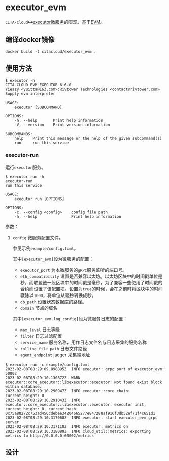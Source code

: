 # executor_evm

`CITA-Cloud`中[executor微服务](https://github.com/cita-cloud/cita_cloud_proto/blob/master/protos/executor.proto)的实现，基于[EVM](https://learnblockchain.cn/2019/04/09/easy-evm/)。

## 编译docker镜像
```
docker build -t citacloud/executor_evm .
```

## 使用方法

```
$ executor -h
CITA-CLOUD EVM EXECUTOR 6.6.0
Yieazy <yuitta@163.com>:Rivtower Technologies <contact@rivtower.com>
Supply evm interpreter

USAGE:
    executor [SUBCOMMAND]

OPTIONS:
    -h, --help       Print help information
    -V, --version    Print version information

SUBCOMMANDS:
    help    Print this message or the help of the given subcommand(s)
    run     run this service
```

### executor-run

运行`executor`服务。

```
$ executor run -h
executor-run
run this service

USAGE:
    executor run [OPTIONS]

OPTIONS:
    -c, --config <config>    config file path
    -h, --help               Print help information
```

参数：
1. `config` 微服务配置文件。

    参见示例`example/config.toml`。

    其中`[executor_evm]`段为微服务的配置：
    * `executor_port` 为本微服务的`gRPC`服务监听的端口号。
    * `eth_compatibility` 设置是否兼容以太坊。以太坊区块中的时间戳单位是秒，而联盟链一般区块中的时间戳是毫秒，为了兼容一些使用了时间戳的合约而设置了该配置项。设置为`true`的时候，会在之前时将区块中的时间戳除以`1000`，将单位从毫秒转换成秒。
    * `db_path` 设置状态数据库的路径。
    * `domain` 节点的域名

    其中`[executor_evm.log_config]`段为微服务日志的配置：
    * `max_level` 日志等级
    * `filter` 日志过滤配置
    * `service_name` 服务名称，用作日志文件名与日志采集的服务名称
    * `rolling_file_path` 日志文件路径
    * `agent_endpoint` jaeger 采集端地址


```
$ executor run -c example/config.toml
2023-02-08T08:29:09.898895Z  INFO executor: grpc port of executor_evm: 50002
2023-02-08T08:29:10.130872Z  WARN executor::core_executor::libexecutor::executor: Not found exist block within database.
2023-02-08T08:29:10.290947Z  INFO executor::core_chain: current_height: 0
2023-02-08T08:29:10.291043Z  INFO executor::core_executor::libexecutor::executor: executor init, current_height: 0, current_hash: 0x75a88272c753ad456cdebee34204665277e847288af916f3db52ef71f4c651d1
2023-02-08T08:29:10.317068Z  INFO executor: start executor_evm grpc server
2023-02-08T08:29:10.317118Z  INFO executor: metrics on
2023-02-08T08:29:10.318089Z  INFO cloud_util::metrics: exporting metrics to http://0.0.0.0:60002/metrics
```

## 设计
